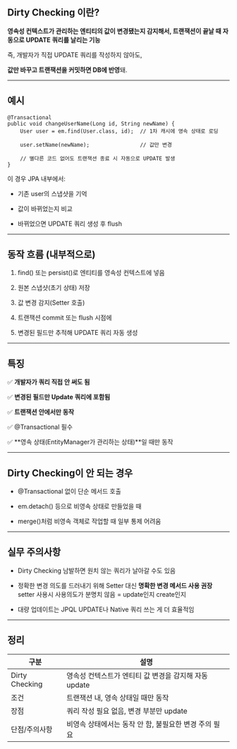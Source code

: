 
## **Dirty Checking 이란?**

  

**영속성 컨텍스트가 관리하는 엔티티의 값이 변경됐는지 감지해서, 트랜잭션이 끝날 때 자동으로 UPDATE 쿼리를 날리는 기능**

  

즉, 개발자가 직접 UPDATE 쿼리를 작성하지 않아도,

**값만 바꾸고 트랜잭션을 커밋하면 DB에 반영**돼.

---

## **예시**

```
@Transactional
public void changeUserName(Long id, String newName) {
    User user = em.find(User.class, id);  // 1차 캐시에 영속 상태로 로딩

    user.setName(newName);                // 값만 변경

    // 별다른 코드 없어도 트랜잭션 종료 시 자동으로 UPDATE 발생
}
```

이 경우 JPA 내부에서:

- 기존 user의 스냅샷을 기억
    
- 값이 바뀌었는지 비교
    
- 바뀌었으면 UPDATE 쿼리 생성 후 flush
    

---

## **동작 흐름 (내부적으로)**

1. find() 또는 persist()로 엔티티를 영속성 컨텍스트에 넣음
    
2. 원본 스냅샷(초기 상태) 저장
    
3. 값 변경 감지(Setter 호출)
    
4. 트랜잭션 commit 또는 flush 시점에
    
5. 변경된 필드만 추적해 UPDATE 쿼리 자동 생성
    

---

## **특징**

  

✅ **개발자가 쿼리 직접 안 써도 됨**

✅ **변경된 필드만 Update 쿼리에 포함됨**

✅ **트랜잭션 안에서만 동작**

✅ @Transactional 필수

✅ **영속 상태(EntityManager가 관리하는 상태)**일 때만 동작

---

## **Dirty Checking이 안 되는 경우**

- @Transactional 없이 단순 메서드 호출
    
- em.detach() 등으로 비영속 상태로 만들었을 때
    
- merge()처럼 비영속 객체로 작업할 때 일부 통제 어려움
    

---

## **실무 주의사항**

- Dirty Checking 남발하면 원치 않는 쿼리가 날아갈 수도 있음
    
- 정확한 변경 의도를 드러내기 위해 Setter 대신 **명확한 변경 메서드 사용 권장**
		setter 사용시 사용의도가 분명치 않음 = update인지 create인지
    
- 대량 업데이트는 JPQL UPDATE나 Native 쿼리 쓰는 게 더 효율적임
    

---

## **정리**

|**구분**|**설명**|
|---|---|
|Dirty Checking|영속성 컨텍스트가 엔티티 값 변경을 감지해 자동 update|
|조건|트랜잭션 내, 영속 상태일 때만 동작|
|장점|쿼리 작성 필요 없음, 변경 부분만 update|
|단점/주의사항|비영속 상태에서는 동작 안 함, 불필요한 변경 주의 필요|
